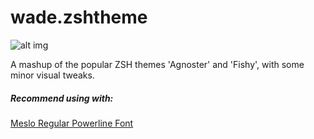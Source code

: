 # wade.zshtheme

![alt img](https://s3.amazonaws.com/f.cl.ly/items/2F1P1L1d2c3x1543032J/Screen%20Shot%202015-04-22%20at%207.04.59%20PM.png)

A mashup of the popular ZSH themes 'Agnoster' and 'Fishy', with some minor visual tweaks.

##### Recommend using with:
<a href="https://github.com/powerline/fonts/blob/master/Meslo/Meslo%20LG%20M%20DZ%20Regular%20for%20Powerline.otf">Meslo Regular Powerline Font</a>
